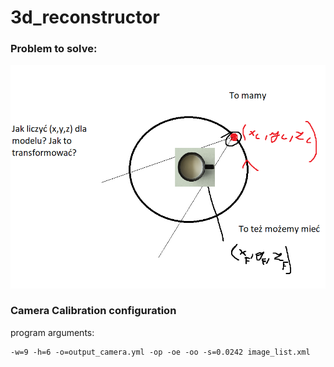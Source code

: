 # 3d_reconstructor
### Problem to solve:
![](problem.png)


### Camera Calibration configuration
program arguments:
```
-w=9 -h=6 -o=output_camera.yml -op -oe -oo -s=0.0242 image_list.xml
```